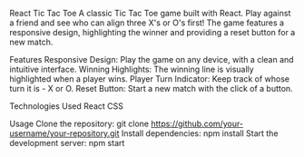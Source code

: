 React Tic Tac Toe
A classic Tic Tac Toe game built with React. Play against a friend and see who can align three X's or O's first! The game features a responsive design, highlighting the winner and providing a reset button for a new match.

Features
Responsive Design: Play the game on any device, with a clean and intuitive interface.
Winning Highlights: The winning line is visually highlighted when a player wins.
Player Turn Indicator: Keep track of whose turn it is - X or O.
Reset Button: Start a new match with the click of a button.

Technologies Used
React
CSS

Usage
Clone the repository: git clone https://github.com/your-username/your-repository.git
Install dependencies: npm install
Start the development server: npm start
